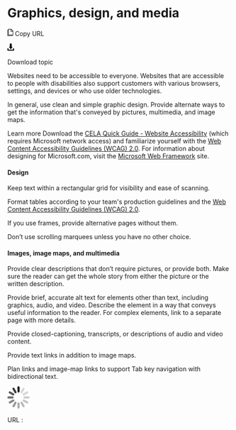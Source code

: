 ﻿# Graphics, design, and media

![Copy URL](media/graphics-design-media/Copy.png)
Copy URL

![Download](media/graphics-design-media/Download.png)

Download topic

Websites
need to be accessible to everyone. Websites that are accessible
to people with disabilities also support customers with various
browsers, settings, and devices or who use older technologies. 

In
general, use clean and simple graphic design. Provide alternate ways
to get the information that's conveyed by pictures, multimedia, and
image maps.

Learn more Download the [CELA Quick Guide - Website Accessibility](https://microsoft.sharepoint.com/teams/msenable/Related%20Resources/MSEnable-QuickGuide-WebsiteAccessibility.docx) (which requires Microsoft network access) and familiarize yourself with the [Web Content Accessibility Guidelines (WCAG) 2.0](http://www.w3.org/TR/WCAG20/).
For information about designing for Microsoft.com, visit the [](https://getmscom.microsoft.com/style-guide/Pages/template_overview.aspx)[Microsoft Web Framework](http://getmwf.com/) site.

#### Design

Keep text within a rectangular grid for visibility and ease of scanning. 

Format tables according to your team's production guidelines and the [Web Content Accessibility Guidelines (WCAG) 2.0](http://www.w3.org/TR/WCAG20/). 

If you use frames, provide alternative pages without them. 

Don’t use scrolling marquees unless you have no other choice. 

#### Images, image maps, and multimedia

Provide clear descriptions that don’t require pictures,
or provide both. Make sure the reader can get the whole story
from either the picture or the written description. 

Provide brief, accurate alt text for elements other than text, including
graphics, audio, and video. Describe the element in a way
that conveys useful information to the reader. For complex
elements, link to a separate page with more details. 

Provide closed-captioning, transcripts, or descriptions of audio and video content.

Provide text links in addition to image maps.

Plan links and image-map links to support Tab key navigation with bidirectional text. 

![In progress](media/graphics-design-media/activity-large.gif)

URL :
